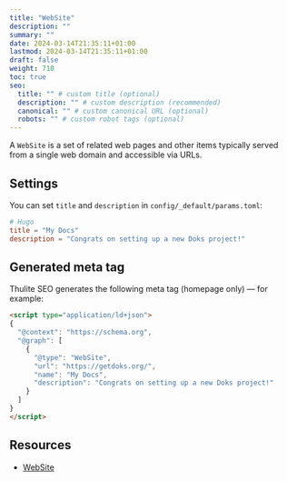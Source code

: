 ```yaml
---
title: "WebSite"
description: ""
summary: ""
date: 2024-03-14T21:35:11+01:00
lastmod: 2024-03-14T21:35:11+01:00
draft: false
weight: 710
toc: true
seo:
  title: "" # custom title (optional)
  description: "" # custom description (recommended)
  canonical: "" # custom canonical URL (optional)
  robots: "" # custom robot tags (optional)
---
```


A `WebSite` is a set of related web pages and other items typically served from a single web domain and accessible via URLs.

## Settings

You can set `title` and `description` in `config/_default/params.toml`:

```toml {title="params.toml"}
# Hugo
title = "My Docs"
description = "Congrats on setting up a new Doks project!"
```

## Generated meta tag

Thulite SEO generates the following meta tag (homepage only) — for example:

```html
<script type="application/ld+json">
{
  "@context": "https://schema.org",
  "@graph": [
    {
      "@type": "WebSite",
      "url": "https://getdoks.org/",
      "name": "My Docs",
      "description": "Congrats on setting up a new Doks project!"
    }
  ]
}
</script>
```

## Resources

- [WebSite](https://schema.org/WebSite)
